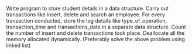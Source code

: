 Write program to store student details in a data structure. Carry out transactions like insert, delete and search an employee. For every transaction conducted, store the log details like type_of_operation, transaction_time and transactions_date in a separate data structure. Count the number of insert and delete transactions took place. Deallocate all the memory allocated dynamically. (Preferably solve the above problem using linked list)